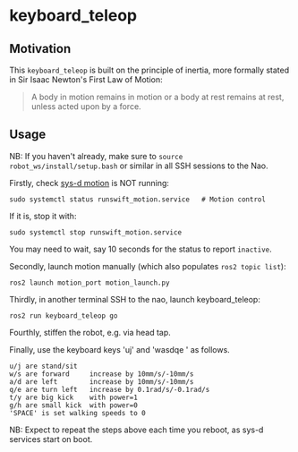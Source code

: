 # keyboard_teleop

## Motivation

This `keyboard_teleop` is built on the principle of inertia, more formally stated in Sir Isaac Newton's First Law of Motion:

> A body in motion remains in motion or a body at rest remains at rest, unless acted upon by a force.

## Usage

NB: If you haven't already, make sure to `source robot_ws/install/setup.bash` or similar in all SSH sessions to the Nao.

Firstly, check [sys-d motion](../../../image/home/nao/sys-d/README.md) is NOT running:

```
sudo systemctl status runswift_motion.service   # Motion control
```
If it is, stop it with:
```
sudo systemctl stop runswift_motion.service
```
You may need to wait, say 10 seconds for the status to report `inactive`.

Secondly, launch motion manually (which also populates `ros2 topic list`):
```
ros2 launch motion_port motion_launch.py
```

Thirdly, in another terminal SSH to the nao, launch keyboard_teleop:
```
ros2 run keyboard_teleop go
```

Fourthly, stiffen the robot, e.g. via head tap.

Finally, use the keyboard keys 'uj' and 'wasdqe ' as follows.

```
u/j are stand/sit
w/s are forward     increase by 10mm/s/-10mm/s
a/d are left        increase by 10mm/s/-10mm/s 
q/e are turn left   increase by 0.1rad/s/-0.1rad/s
t/y are big kick    with power=1
g/h are small kick  with power=0
'SPACE' is set walking speeds to 0 
```

NB: Expect to repeat the steps above each time you reboot, as sys-d services start on boot.
